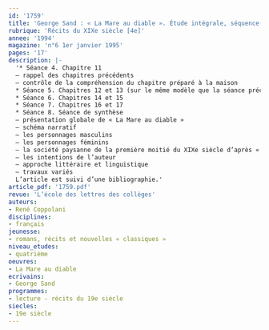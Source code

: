```yaml
---
id: '1759'
title: 'George Sand : « La Mare au diable ». Étude intégrale, séquence(3/3)'
rubrique: 'Récits du XIXe siècle [4e]'
annee: '1994'
magazine: 'n°6 1er janvier 1995'
pages: '17'
description: |-
  '* Séance 4. Chapitre 11
  – rappel des chapitres précédents
  – contrôle de la compréhension du chapitre préparé à la maison
  * Séance 5. Chapitres 12 et 13 (sur le même modèle que la séance précédente)
  * Séance 6. Chapitres 14 et 15
  * Séance 7. Chapitres 16 et 17
  * Séance 8. Séance de synthèse
  – présentation globale de « La Mare au diable »
  – schéma narratif
  – les personnages masculins
  – les personnages féminins
  – la société paysanne de la première moitié du XIXe siècle d’après « La Mare au diable »
  – les intentions de l’auteur
  – approche littéraire et linguistique
  – travaux variés
  L’article est suivi d’une bibliographie.'
article_pdf: '1759.pdf'
revue: 'L’école des lettres des collèges'
auteurs:
- René Coppolani
disciplines:
- français
jeunesse:
- romans, récits et nouvelles « classiques »
niveau_etudes:
- quatrième
oeuvres:
- La Mare au diable
ecrivains:
- George Sand
programmes:
- lecture - récits du 19e siècle
siecles:
- 19e siècle
---
```

